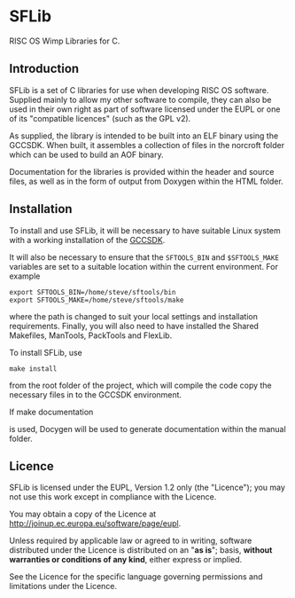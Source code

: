 SFLib
=====

RISC OS Wimp Libraries for C.


Introduction
------------

SFLib is a set of C libraries for use when developing RISC OS software. Supplied mainly to allow my other software to compile, they can also be used in their own right as part of software licensed under the EUPL or one of its "compatible licences" (such as the GPL v2).

As supplied, the library is intended to be built into an ELF binary using the GCCSDK. When built, it assembles a collection of files in the norcroft folder which can be used to build an AOF binary.

Documentation for the libraries is provided within the header and source files, as well as in the form of output from Doxygen within the HTML folder.


Installation
------------

To install and use SFLib, it will be necessary to have suitable Linux system with a working installation of the [GCCSDK](http://www.riscos.info/index.php/GCCSDK).

It will also be necessary to ensure that the `SFTOOLS_BIN` and `$SFTOOLS_MAKE` variables are set to a suitable location within the current environment. For example

	export SFTOOLS_BIN=/home/steve/sftools/bin
	export SFTOOLS_MAKE=/home/steve/sftools/make

where the path is changed to suit your local settings and installation requirements. Finally, you will also need to have installed the Shared Makefiles, ManTools, PackTools and FlexLib.

To install SFLib, use

	make install

from the root folder of the project, which will compile the code copy the necessary files in to the GCCSDK environment.

If
	make documentation

is used, Docygen will be used to generate documentation within the manual folder.


Licence
-------

SFLib is licensed under the EUPL, Version 1.2 only (the "Licence"); you may not use this work except in compliance with the Licence.

You may obtain a copy of the Licence at <http://joinup.ec.europa.eu/software/page/eupl>.

Unless required by applicable law or agreed to in writing, software distributed under the Licence is distributed on an "**as is**"; basis, **without warranties or conditions of any kind**, either express or implied.

See the Licence for the specific language governing permissions and limitations under the Licence.